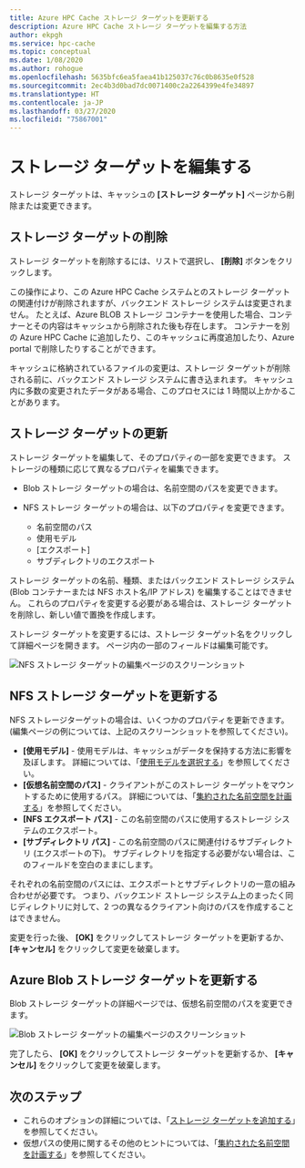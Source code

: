 ```yaml
---
title: Azure HPC Cache ストレージ ターゲットを更新する
description: Azure HPC Cache ストレージ ターゲットを編集する方法
author: ekpgh
ms.service: hpc-cache
ms.topic: conceptual
ms.date: 1/08/2020
ms.author: rohogue
ms.openlocfilehash: 5635bfc6ea5faea41b125037c76c0b8635e0f528
ms.sourcegitcommit: 2ec4b3d0bad7dc0071400c2a2264399e4fe34897
ms.translationtype: HT
ms.contentlocale: ja-JP
ms.lasthandoff: 03/27/2020
ms.locfileid: "75867001"
---
```

# <a name="edit-storage-targets"></a>ストレージ ターゲットを編集する

ストレージ ターゲットは、キャッシュの **[ストレージ ターゲット]** ページから削除または変更できます。

## <a name="remove-a-storage-target"></a>ストレージ ターゲットの削除

ストレージ ターゲットを削除するには、リストで選択し、 **[削除]** ボタンをクリックします。

この操作により、この Azure HPC Cache システムとのストレージ ターゲットの関連付けが削除されますが、バックエンド ストレージ システムは変更されません。 たとえば、Azure BLOB ストレージ コンテナーを使用した場合、コンテナーとその内容はキャッシュから削除された後も存在します。 コンテナーを別の Azure HPC Cache に追加したり、このキャッシュに再度追加したり、Azure portal で削除したりすることができます。

キャッシュに格納されているファイルの変更は、ストレージ ターゲットが削除される前に、バックエンド ストレージ システムに書き込まれます。 キャッシュ内に多数の変更されたデータがある場合、このプロセスには 1 時間以上かかることがあります。

## <a name="update-storage-targets"></a>ストレージ ターゲットの更新

ストレージ ターゲットを編集して、そのプロパティの一部を変更できます。 ストレージの種類に応じて異なるプロパティを編集できます。

* Blob ストレージ ターゲットの場合は、名前空間のパスを変更できます。

* NFS ストレージ ターゲットの場合は、以下のプロパティを変更できます。

  * 名前空間のパス
  * 使用モデル
  * [エクスポート]
  * サブディレクトリのエクスポート

ストレージ ターゲットの名前、種類、またはバックエンド ストレージ システム (Blob コンテナーまたは NFS ホスト名/IP アドレス) を編集することはできません。 これらのプロパティを変更する必要がある場合は、ストレージ ターゲットを削除し、新しい値で置換を作成します。

ストレージ ターゲットを変更するには、ストレージ ターゲット名をクリックして詳細ページを開きます。 ページ内の一部のフィールドは編集可能です。

![NFS ストレージ ターゲットの編集ページのスクリーンショット](media/hpc-cache-edit-storage-nfs.png)

## <a name="update-an-nfs-storage-target"></a>NFS ストレージ ターゲットを更新する

NFS ストレージターゲットの場合は、いくつかのプロパティを更新できます。 (編集ページの例については、上記のスクリーンショットを参照してください)。

* **[使用モデル]** - 使用モデルは、キャッシュがデータを保持する方法に影響を及ぼします。 詳細については、「[使用モデルを選択する](hpc-cache-add-storage.md#choose-a-usage-model)」を参照してください。
* **[仮想名前空間のパス]** - クライアントがこのストレージ ターゲットをマウントするために使用するパス。 詳細については、「[集約された名前空間を計画する](hpc-cache-namespace.md)」を参照してください。
* **[NFS エクスポート パス]** - この名前空間のパスに使用するストレージ システムのエクスポート。
* **[サブディレクトリ パス]** - この名前空間のパスに関連付けるサブディレクトリ (エクスポートの下)。 サブディレクトリを指定する必要がない場合は、このフィールドを空白のままにします。

それぞれの名前空間のパスには、エクスポートとサブディレクトリの一意の組み合わせが必要です。 つまり、バックエンド ストレージ システム上のまったく同じディレクトリに対して、2 つの異なるクライアント向けのパスを作成することはできません。

変更を行った後、 **[OK]** をクリックしてストレージ ターゲットを更新するか、 **[キャンセル]** をクリックして変更を破棄します。

## <a name="update-an-azure-blob-storage-target"></a>Azure Blob ストレージ ターゲットを更新する

Blob ストレージ ターゲットの詳細ページでは、仮想名前空間のパスを変更できます。

![Blob ストレージ ターゲットの編集ページのスクリーンショット](media/hpc-cache-edit-storage-blob.png)

完了したら、 **[OK]** をクリックしてストレージ ターゲットを更新するか、 **[キャンセル]** をクリックして変更を破棄します。

## <a name="next-steps"></a>次のステップ

* これらのオプションの詳細については、「[ストレージ ターゲットを追加する](hpc-cache-add-storage.md)」を参照してください。
* 仮想パスの使用に関するその他のヒントについては、「[集約された名前空間を計画する](hpc-cache-namespace.md)」を参照してください。
